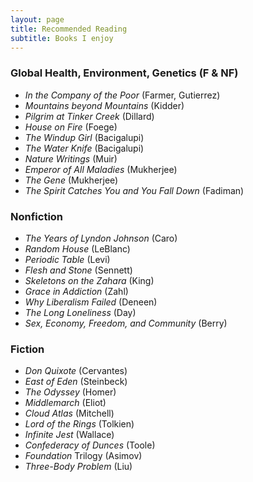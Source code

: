 ```yaml
---
layout: page
title: Recommended Reading
subtitle: Books I enjoy
---
```


### Global Health, Environment, Genetics (F & NF)

* _In the Company of the Poor_ (Farmer, Gutierrez)
* _Mountains beyond Mountains_ (Kidder)
* _Pilgrim at Tinker Creek_ (Dillard)
* _House on Fire_ (Foege)
* _The Windup Girl_ (Bacigalupi)
* _The Water Knife_ (Bacigalupi)
* _Nature Writings_ (Muir)
* _Emperor of All Maladies_ (Mukherjee)
* _The Gene_ (Mukherjee)
* _The Spirit Catches You and You Fall Down_ (Fadiman)

### Nonfiction

* _The Years of Lyndon Johnson_ (Caro)
* _Random House_ (LeBlanc)
* _Periodic Table_ (Levi)
* _Flesh and Stone_ (Sennett)
* _Skeletons on the Zahara_ (King)
* _Grace in Addiction_ (Zahl)
* _Why Liberalism Failed_ (Deneen)
* _The Long Loneliness_ (Day)
* _Sex, Economy, Freedom, and Community_ (Berry)

### Fiction

* _Don Quixote_ (Cervantes)
* _East of Eden_ (Steinbeck)
* _The Odyssey_ (Homer)
* _Middlemarch_ (Eliot)
* _Cloud Atlas_ (Mitchell)
* _Lord of the Rings_ (Tolkien)
* _Infinite Jest_ (Wallace)
* _Confederacy of Dunces_ (Toole)
* _Foundation_ Trilogy (Asimov)
* _Three-Body Problem_ (Liu)
